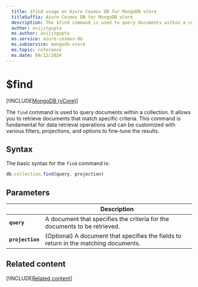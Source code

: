 ```yaml
---
  title: $find usage on Azure Cosmos DB for MongoDB vCore
  titleSuffix: Azure Cosmos DB for MongoDB vCore
  description: The $find command is used to query documents within a collection.
  author: avijitgupta
  ms.author: avijitgupta
  ms.service: azure-cosmos-db
  ms.subservice: mongodb-vcore
  ms.topic: reference
  ms.date: 09/12/2024
---
```


# $find

[!INCLUDE[MongoDB (vCore)](~/reusable-content/ce-skilling/azure/includes/cosmos-db/includes/appliesto-mongodb-vcore.md)]

The `find` command is used to query documents within a collection. It allows you to retrieve documents that match specific criteria. This command is fundamental for data retrieval operations and can be customized with various filters, projections, and options to fine-tune the results.

## Syntax

The basic syntax for the `find` command is:

```javascript
db.collection.find(query, projection)
```

## Parameters

| | Description |
| --- | --- |
| **`query`** | A document that specifies the criteria for the documents to be retrieved. |
| **`projection`** | (Optional) A document that specifies the fields to return in the matching documents. |

## Related content

[!INCLUDE[Related content](../includes/related-content.md)]
